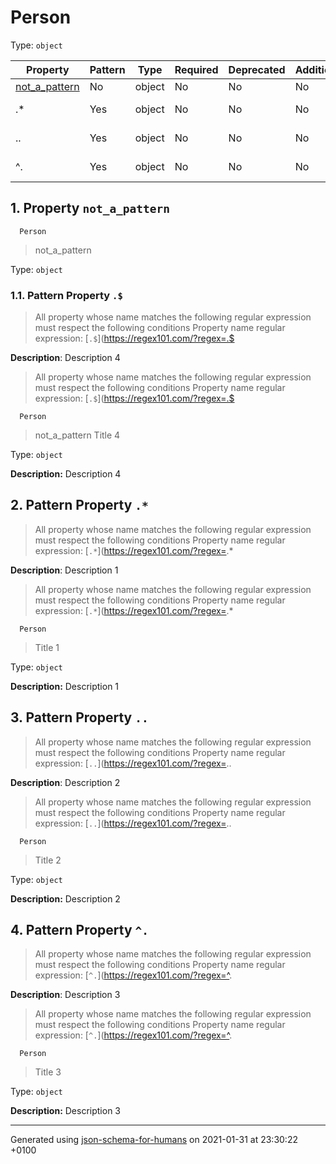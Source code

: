 # Person

Type: `object`

| Property | Pattern | Type | Required | Deprecated | Additional | Description |
| -------- | ------- | ---- | -------- | ---------- | ---------- | ----------- |
| [not_a_pattern](#not_a_pattern)|No|object|No|No| No||
|.*|Yes|object|No|No| No|Description 1|
|..|Yes|object|No|No| No|Description 2|
|^.|Yes|object|No|No| No|Description 3|

## <a name="not_a_pattern"></a> 1. Property `not_a_pattern`

      Person
 >   not_a_pattern

Type: `object`

### <a name="not_a_pattern_pattern1"></a> 1.1. Pattern Property `.$`
  > All property whose name matches the following regular expression must respect the following conditions
    Property name regular expression: 
  [`.$`](https://regex101.com/?regex=.$

**Description**:  Description 4
  > All property whose name matches the following regular expression must respect the following conditions
    Property name regular expression: 
  [`.$`](https://regex101.com/?regex=.$

      Person
 >   not_a_pattern
 >   Title 4

Type: `object`

**Description:** Description 4

## <a name="pattern1"></a> 2. Pattern Property `.*`
  > All property whose name matches the following regular expression must respect the following conditions
    Property name regular expression: 
  [`.*`](https://regex101.com/?regex=.*

**Description**:  Description 1
  > All property whose name matches the following regular expression must respect the following conditions
    Property name regular expression: 
  [`.*`](https://regex101.com/?regex=.*

      Person
 >   Title 1

Type: `object`

**Description:** Description 1

## <a name="pattern2"></a> 3. Pattern Property `..`
  > All property whose name matches the following regular expression must respect the following conditions
    Property name regular expression: 
  [`..`](https://regex101.com/?regex=..

**Description**:  Description 2
  > All property whose name matches the following regular expression must respect the following conditions
    Property name regular expression: 
  [`..`](https://regex101.com/?regex=..

      Person
 >   Title 2

Type: `object`

**Description:** Description 2

## <a name="pattern3"></a> 4. Pattern Property `^.`
  > All property whose name matches the following regular expression must respect the following conditions
    Property name regular expression: 
  [`^.`](https://regex101.com/?regex=^.

**Description**:  Description 3
  > All property whose name matches the following regular expression must respect the following conditions
    Property name regular expression: 
  [`^.`](https://regex101.com/?regex=^.

      Person
 >   Title 3

Type: `object`

**Description:** Description 3

----------------------------------------------------------------------------------------------------------------------------
Generated using [json-schema-for-humans](https://github.com/coveooss/json-schema-for-humans) on 2021-01-31 at 23:30:22 +0100